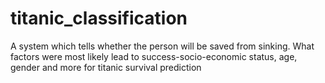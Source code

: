 # titanic_classification
A system which tells whether the person will be saved from sinking. What factors were most likely lead to success-socio-economic status, age, gender and more for titanic survival prediction
